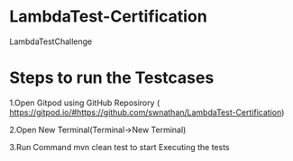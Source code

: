 # LambdaTest-Certification
LambdaTestChallenge

# Steps to run the Testcases

1.Open Gitpod using GitHub Reposirory ( https://gitpod.io/#https://github.com/swnathan/LambdaTest-Certification)

2.Open New Terminal(Terminal->New Terminal)

3.Run Command mvn clean test to start Executing the tests

